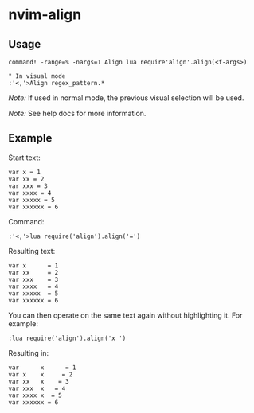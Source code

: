 # nvim-align

## Usage

```vim
command! -range=% -nargs=1 Align lua require'align'.align(<f-args>)

" In visual mode
:'<,'>Align regex_pattern.*
```

*Note:* If used in normal mode, the previous visual selection will be used.

*Note:* See help docs for more information.

## Example

Start text:

```text
var x = 1
var xx = 2
var xxx = 3
var xxxx = 4
var xxxxx = 5
var xxxxxx = 6
```

Command:

```vim
:'<,'>lua require('align').align('=')
```

Resulting text:

```text
var x      = 1
var xx     = 2
var xxx    = 3
var xxxx   = 4
var xxxxx  = 5
var xxxxxx = 6
```

You can then operate on the same text again without highlighting it. For example:

```vim
:lua require('align').align('x ')
```

Resulting in:

```text
var      x      = 1
var x    x     = 2
var xx   x    = 3
var xxx  x   = 4
var xxxx x  = 5
var xxxxxx = 6
```
